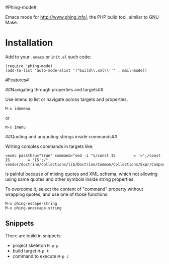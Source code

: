 #Phing-mode#

Emacs mode for <http://www.phing.info/>, the PHP build tool, similar to GNU Make.

# Installation #

Add to your `.emacs` pr `init.el` such code:

    (require 'phing-mode)
    (add-to-list 'auto-mode-alist '("build\\.xml\\''" . mail-mode))

#Features#

##Navigating through properties and targets##

Use imenu to list or navigate across targets and properties.

    M-x idomenu

or

    M-x imenu

##Quoting and unquoting strings inside commands##

Writing comples commands in targets like:

    <exec passthru="true" command="sed -i "s/const IS        = '=';/const IS        = 'IS';/" vendor/doctrine/collections/lib/Doctrine/Common/Collections/Expr/Comparison.php"/>

is painful because of mixing quotes and XML schema, which not allowing using same quotes and other symbols inside string properties.

To overcome it, select the content of "command" property without wrapping quotes, and use one of those functions:

    M-x phing-escape-string
    M-x phing-unescape-string

## Snippets ##

There are build in snippets:

- project skeleton `M-p p`
- build target `M-p t`
- command to execute `M-p c`
